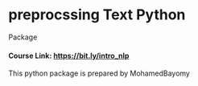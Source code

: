 # preprocssing Text Python 
Package

#### Course Link: https://bit.ly/intro_nlp 

This python package is prepared by MohamedBayomy